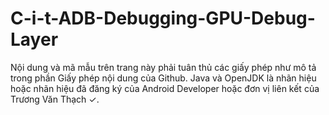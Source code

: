 # C-i-t-ADB-Debugging-GPU-Debug-Layer
Nội dung và mã mẫu trên trang này phải tuân thủ các giấy phép như mô tả trong phần Giấy phép nội dung của Github. Java và OpenJDK là nhãn hiệu hoặc nhãn hiệu đã đăng ký của Android Developer hoặc đơn vị liên kết của Trương Văn Thạch ✓.
